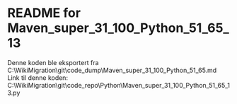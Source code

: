 # README for Maven_super_31_100_Python_51_65_13
Denne koden ble eksportert fra C:\WikiMigration\git\code_dump\Maven_super_31_100_Python_51_65.md
Link til denne koden: C:\WikiMigration\git\code_repo\Python\Maven_super_31_100_Python_51_65_13.py

